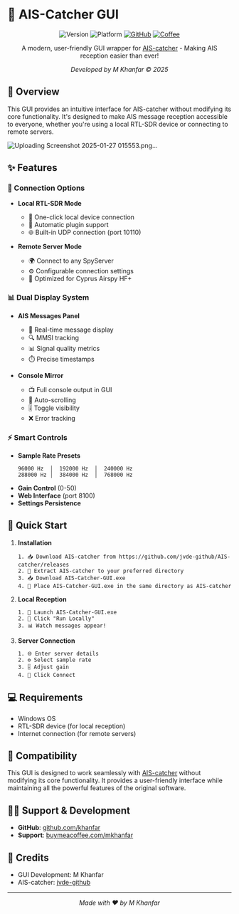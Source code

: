 # 🚢 AIS-Catcher GUI

<div align="center">

![Version](https://img.shields.io/badge/version-1.0-blue.svg?cacheSeconds=2592000)
![Platform](https://img.shields.io/badge/platform-Windows-lightgrey)
[![GitHub](https://img.shields.io/badge/GitHub-khanfar-black?logo=github)](https://github.com/khanfar)
[![Coffee](https://img.shields.io/badge/Support-Buy%20Me%20A%20Coffee-orange.svg)](https://buymeacoffee.com/mkhanfar)

A modern, user-friendly GUI wrapper for [AIS-catcher](https://github.com/jvde-github/AIS-catcher) - Making AIS reception easier than ever!

*Developed by M Khanfar © 2025*

</div>

## 🌟 Overview

This GUI provides an intuitive interface for AIS-catcher without modifying its core functionality. It's designed to make AIS message reception accessible to everyone, whether you're using a local RTL-SDR device or connecting to remote servers.

![Uploading Screenshot 2025-01-27 015553.png…]()


## ✨ Features

### 🔌 Connection Options
- **Local RTL-SDR Mode**
  - 🚀 One-click local device connection
  - 📡 Automatic plugin support
  - 🌐 Built-in UDP connection (port 10110)

- **Remote Server Mode**
  - 🌍 Connect to any SpyServer
  - ⚙️ Configurable connection settings
  - 🎯 Optimized for Cyprus Airspy HF+

### 📊 Dual Display System
- **AIS Messages Panel**
  - 📝 Real-time message display
  - 🔍 MMSI tracking
  - 📊 Signal quality metrics
  - ⏱️ Precise timestamps

- **Console Mirror**
  - 📺 Full console output in GUI
  - 🔄 Auto-scrolling
  - 🎚️ Toggle visibility
  - ❌ Error tracking

### ⚡ Smart Controls
- **Sample Rate Presets**
  ```
  96000 Hz  │  192000 Hz  │  240000 Hz
  288000 Hz │  384000 Hz  │  768000 Hz
  ```
- **Gain Control** (0-50)
- **Web Interface** (port 8100)
- **Settings Persistence**

## 🚀 Quick Start

1. **Installation**
   ```
   1. 📥 Download AIS-catcher from https://github.com/jvde-github/AIS-catcher/releases
   2. 📂 Extract AIS-catcher to your preferred directory
   3. 📥 Download AIS-Catcher-GUI.exe
   4. 📁 Place AIS-Catcher-GUI.exe in the same directory as AIS-catcher
   ```

2. **Local Reception**
   ```
   1. 🎯 Launch AIS-Catcher-GUI.exe
   2. 📡 Click "Run Locally"
   3. 📊 Watch messages appear!
   ```

3. **Server Connection**
   ```
   1. 🌐 Enter server details
   2. ⚙️ Select sample rate
   3. 🎚️ Adjust gain
   4. 🔌 Click Connect
   ```

## 💻 Requirements

- Windows OS
- RTL-SDR device (for local reception)
- Internet connection (for remote servers)

## 🤝 Compatibility

This GUI is designed to work seamlessly with [AIS-catcher](https://github.com/jvde-github/AIS-catcher) without modifying its core functionality. It provides a user-friendly interface while maintaining all the powerful features of the original software.

## 👨‍💻 Support & Development

- **GitHub**: [github.com/khanfar](https://github.com/khanfar)
- **Support**: [buymeacoffee.com/mkhanfar](https://buymeacoffee.com/mkhanfar)

## 📜 Credits

- GUI Development: M Khanfar
- AIS-catcher: [jvde-github](https://github.com/jvde-github/AIS-catcher)

---

<div align="center">

*Made with ❤️ by M Khanfar*

</div>
